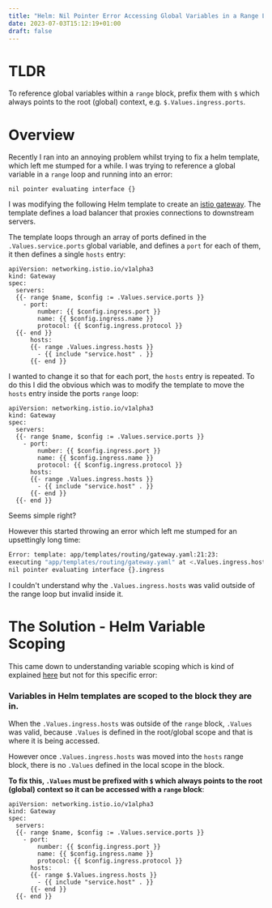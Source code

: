 ```yaml
---
title: "Helm: Nil Pointer Error Accessing Global Variables in a Range Loop"
date: 2023-07-03T15:12:19+01:00
draft: false
---
```


# TLDR

To reference global variables within a `range` block, prefix them with `$` which always points to the root (global) context, e.g. `$.Values.ingress.ports`.

# Overview

Recently I ran into an annoying problem whilst trying to fix a helm template, which left me stumped for a while. I was trying to reference a global variable in a `range` loop and running into an error:

```
nil pointer evaluating interface {}
```

I was modifying the following Helm template to create an [istio gateway](https://www.google.com/search?channel=fs&client=ubuntu&q=istio+gateway). The template defines a load balancer that proxies connections to downstream servers.

The template loops through an array of ports defined in the `.Values.service.ports` global variable, and defines a `port` for each of them, it then defines a single `hosts` entry:

```
apiVersion: networking.istio.io/v1alpha3
kind: Gateway
spec:
  servers:
  {{- range $name, $config := .Values.service.ports }}
    - port:
        number: {{ $config.ingress.port }}
        name: {{ $config.ingress.name }}
        protocol: {{ $config.ingress.protocol }}
  {{- end }}
      hosts:
      {{- range .Values.ingress.hosts }}
        - {{ include "service.host" . }}
      {{- end }}
```

I wanted to change it so that for each port, the `hosts` entry is repeated. To do this I did the obvious which was to modify the template to move the `hosts` entry inside the ports `range` loop:

```
apiVersion: networking.istio.io/v1alpha3
kind: Gateway
spec:
  servers:
  {{- range $name, $config := .Values.service.ports }}
    - port:
        number: {{ $config.ingress.port }}
        name: {{ $config.ingress.name }}
        protocol: {{ $config.ingress.protocol }}
      hosts:
      {{- range .Values.ingress.hosts }}
        - {{ include "service.host" . }}
      {{- end }}
  {{- end }}
```

Seems simple right?

However this started throwing an error which left me stumped for an upsettingly long time:

```bash
Error: template: app/templates/routing/gateway.yaml:21:23: 
executing "app/templates/routing/gateway.yaml" at <.Values.ingress.hosts>: 
nil pointer evaluating interface {}.ingress
```

I couldn't understand why the `.Values.ingress.hosts` was valid outside of the range loop but invalid inside it.

# The Solution - Helm Variable Scoping

This came down to understanding variable scoping which is kind of explained [here](https://helm.sh/docs/chart_template_guide/variables/) but not for this specific error:

### Variables in Helm templates are scoped to the block they are in. 

When the `.Values.ingress.hosts` was outside of the `range` block, `.Values` was valid, because
`.Values` is defined in the root/global scope and that is where it is being accessed.

However once `.Values.ingress.hosts` was moved into the `hosts` range block, there is no `.Values` defined in the local scope in the block.

**To fix this, `.Values` must be prefixed with `$` which always points to the root (global) context so it can be accessed with a `range` block**:

```
apiVersion: networking.istio.io/v1alpha3
kind: Gateway
spec:
  servers:
  {{- range $name, $config := .Values.service.ports }}
    - port:
        number: {{ $config.ingress.port }}
        name: {{ $config.ingress.name }}
        protocol: {{ $config.ingress.protocol }}
      hosts:
      {{- range $.Values.ingress.hosts }}
        - {{ include "service.host" . }}
      {{- end }}
  {{- end }}
```
